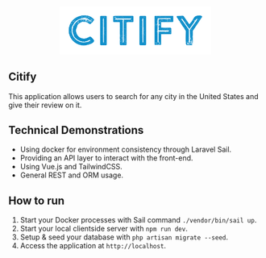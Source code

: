 <p align="center">
    <img src="public/logo.png" width="300" alt="CityReviews Logo">
</p>

## Citify

This application allows users to search for any city in the United States and give their review on it.

## Technical Demonstrations
- Using docker for environment consistency through Laravel Sail.
- Providing an API layer to interact with the front-end.
- Using Vue.js and TailwindCSS.
- General REST and ORM usage.

## How to run

1. Start your Docker processes with Sail command `./vendor/bin/sail up`.
2. Start your local clientside server with `npm run dev`.
3. Setup & seed your database with `php artisan migrate --seed`.
4. Access the application at `http://localhost`.
